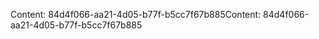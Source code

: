 <span data-ttu-id="c095c-101">Content: 84d4f066-aa21-4d05-b77f-b5cc7f67b885</span><span class="sxs-lookup"><span data-stu-id="c095c-101">Content: 84d4f066-aa21-4d05-b77f-b5cc7f67b885</span></span>